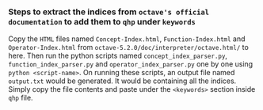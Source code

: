 ### Steps to extract the indices from `octave's official documentation` to add them to `qhp` under `keywords`
Copy the `HTML` files named `Concept-Index.html`, `Function-Index.html` and `Operator-Index.html` from `octave-5.2.0/doc/interpreter/octave.html/` to here. Then run the python scripts named `concept_index_parser.py`, `function_index_parser.py` and `operator_index_parser.py` one by one using `python <script-name>`. On running these scripts, an output file named `output.txt` would be generated. It would be containing all the indices. Simply copy the file contents and paste under the `<keywords>` section inside `qhp` file.

